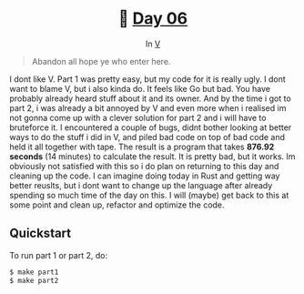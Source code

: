 <h1 align="center">🎄 <a href="https://adventofcode.com/2023/day/6">Day 06</a></h1>
<p align="center">In <a href="https://vlang.io/">V</a></p>

> Abandon all hope ye who enter here.

I dont like V. Part 1 was pretty easy, but my code for it is really ugly. I dont want to blame V,
but i also kinda do. It feels like Go but bad. You have probably already heard stuff about it and
its owner. And by the time i got to part 2, i was already a bit annoyed by V and even more when i
realised im not gonna come up with a clever solution for part 2 and i will have to bruteforce it. I
encountered a couple of bugs, didnt bother looking at better ways to do the stuff i did in V, and
piled bad code on top of bad code and held it all together with tape. The result is a program that
takes **876.92 seconds** (14 minutes) to calculate the result. It is pretty bad, but it works. Im
obviously not satisfied with this so i do plan on returning to this day and cleaning up the code. I
can imagine doing today in Rust and getting way better reuslts, but i dont want to change up the
language after already spending so much time of the day on this. I will (maybe) get back to this at
some point and clean up, refactor and optimize the code.

## Quickstart
To run part 1 or part 2, do:
```sh
$ make part1
$ make part2
```
